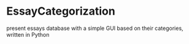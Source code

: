 # EssayCategorization
present essays database with a simple GUI based on their categories, written in Python
